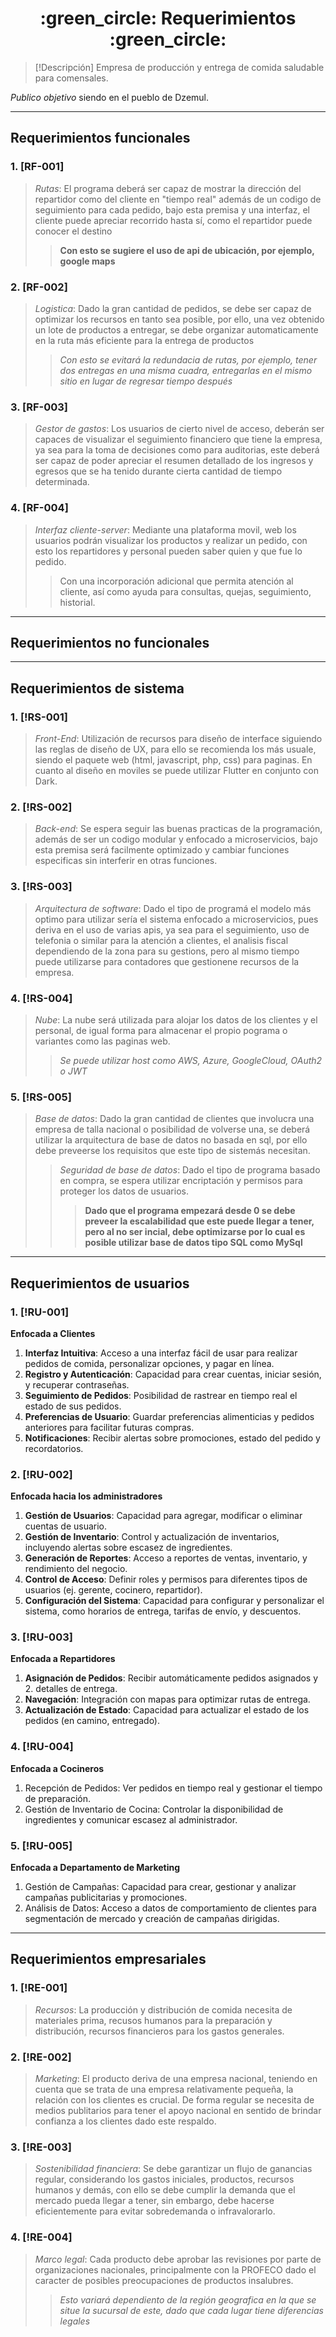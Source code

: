 <h1 align="center">
  :green_circle: Requerimientos :green_circle:
</h1>

> [!Descripción] Empresa de producción y entrega de comida saludable para comensales.

*Publico objetivo* siendo en el pueblo de Dzemul.

___

## Requerimientos funcionales

### 1. [RF-001]

> *Rutas*: El programa deberá ser capaz de mostrar la dirección del repartidor como del cliente en "tiempo real" además de un codigo de seguimiento para cada pedido, bajo esta premisa y una interfaz, el cliente puede apreciar recorrido hasta sí, como el repartidor puede conocer el destino
>> **Con esto se sugiere el uso de api de ubicación, por ejemplo, google maps**

### 2. [RF-002]

> *Logistica*: Dado la gran cantidad de pedidos, se debe ser capaz de optimizar los recursos en tanto sea posible, por ello, una vez obtenido un lote de productos a entregar, se debe organizar automaticamente en la ruta más eficiente para la entrega de productos
>> *Con esto se evitará la redundacia de rutas, por ejemplo, tener dos entregas en una misma cuadra, entregarlas en el mismo sitio en lugar de regresar tiempo después*

### 3. [RF-003]

> *Gestor de gastos*: Los usuarios de cierto nivel de acceso, deberán ser capaces de visualizar el seguimiento financiero que tiene la empresa, ya sea para la toma de decisiones como para auditorias, este deberá ser capaz de poder apreciar el resumen detallado de los ingresos y egresos que se ha tenido durante cierta cantidad de tiempo determinada.

### 4. [RF-004]

> *Interfaz cliente-server*: Mediante una plataforma movil, web los usuarios podrán visualizar los productos y realizar un pedido, con esto los repartidores y personal pueden saber quien y que fue lo pedido.
>> Con una incorporación adicional que permita atención al cliente, así como ayuda para consultas, quejas, seguimiento, historial.

___

## Requerimientos no funcionales

___

## Requerimientos de sistema

### 1. [!RS-001]

> *Front-End*: Utilización de recursos para diseño de interface siguiendo las reglas de diseño de UX, para ello se recomienda los más usuale, siendo el paquete web (html, javascript, php, css) para paginas. En cuanto al diseño en moviles se puede utilizar Flutter en conjunto con Dark.

### 2. [!RS-002]

> *Back-end*: Se espera seguir las buenas practicas de la programación, además de ser un codigo modular y enfocado a microservicios, bajo esta premisa será facilmente optimizado y cambiar funciones especificas sin interferir en otras funciones.

### 3. [!RS-003]

> *Arquitectura de software*: Dado el tipo de programá el modelo más optimo para utilizar sería el sistema enfocado a microservicios, pues deriva en el uso de varias apis, ya sea para el seguimiento, uso de telefonia o similar para la atención a clientes, el analisis fiscal dependiendo de la zona para su gestions, pero al mismo tiempo puede utilizarse para contadores que gestionene recursos de la empresa.

### 4. [!RS-004]

> *Nube*: La nube será utilizada para alojar los datos de los clientes y el personal, de igual forma para almacenar el propio pograma o variantes como las paginas web.
>> *Se puede utilizar host como AWS, Azure, GoogleCloud, OAuth2 o JWT*

### 5. [!RS-005]

> *Base de datos*: Dado la gran cantidad de clientes que involucra una empresa de talla nacional o posibilidad de volverse una, se deberá utilizar la arquitectura de base de datos no basada en sql, por ello debe preveerse los requisitos que este tipo de sistemás necesitan.
>> *Seguridad de base de datos*: Dado el tipo de programa basado en compra, se espera utilizar encriptación y permisos para proteger los datos de usuarios.
>>> **Dado que el programa empezará desde 0 se debe preveer la escalabilidad que este puede llegar a tener, pero al no ser incial, debe optimizarse por lo cual es posible utilizar base de datos tipo SQL como MySql**

___

## Requerimientos de usuarios

### 1. [!RU-001]

**Enfocada a Clientes**

1. **Interfaz Intuitiva**: Acceso a una interfaz fácil de usar para realizar pedidos de comida, personalizar opciones, y pagar en línea.
2. **Registro y Autenticación**: Capacidad para crear cuentas, iniciar sesión, y recuperar contraseñas.
3. **Seguimiento de Pedidos**: Posibilidad de rastrear en tiempo real el estado de sus pedidos.
4. **Preferencias de Usuario**: Guardar preferencias alimenticias y pedidos anteriores para facilitar futuras compras.
5. **Notificaciones**: Recibir alertas sobre promociones, estado del pedido y recordatorios.

### 2. [!RU-002]

**Enfocada hacia los administradores**

1. **Gestión de Usuarios**: Capacidad para agregar, modificar o eliminar cuentas de usuario.
2. **Gestión de Inventario**: Control y actualización de inventarios, incluyendo alertas sobre escasez de ingredientes.
3. **Generación de Reportes**: Acceso a reportes de ventas, inventario, y rendimiento del negocio.
4. **Control de Acceso**: Definir roles y permisos para diferentes tipos de usuarios (ej. gerente, cocinero, repartidor).
5. **Configuración del Sistema**: Capacidad para configurar y personalizar el sistema, como horarios de entrega, tarifas de envío, y descuentos.

### 3. [!RU-003]

**Enfocada a Repartidores**

1. **Asignación de Pedidos**: Recibir automáticamente pedidos asignados y 2. detalles de entrega.
2. **Navegación**: Integración con mapas para optimizar rutas de entrega.
3. **Actualización de Estado**: Capacidad para actualizar el estado de los pedidos (en camino, entregado).

### 4. [!RU-004]

**Enfocada a Cocineros**

1. Recepción de Pedidos: Ver pedidos en tiempo real y gestionar el tiempo de preparación.
2. Gestión de Inventario de Cocina: Controlar la disponibilidad de ingredientes y comunicar escasez al administrador.

### 5. [!RU-005]

**Enfocada a Departamento de Marketing**

1. Gestión de Campañas: Capacidad para crear, gestionar y analizar campañas publicitarias y promociones.
2. Análisis de Datos: Acceso a datos de comportamiento de clientes para segmentación de mercado y creación de campañas dirigidas.

___

## Requerimientos empresariales

### 1. [!RE-001]

> *Recursos*: La producción y distribución de comida necesita de materiales prima, recusos humanos para la preparación y distribución, recursos financieros para los gastos generales.

### 2. [!RE-002]

> *Marketing*: El producto deriva de una empresa nacional, teniendo en cuenta que  se trata de una empresa relativamente pequeña, la relación con los clientes es crucial. De forma regular se necesita de medios publitarios para tener el apoyo nacional en sentido de brindar confianza a los clientes dado este respaldo.

### 3. [!RE-003]

> *Sostenibilidad financiera*: Se debe garantizar un flujo de ganancias regular, considerando los gastos iniciales, productos, recursos humanos y demás, con ello se debe cumplir la demanda que el mercado pueda llegar a tener, sin embargo, debe hacerse eficientemente para evitar sobredemanda o infravalorarlo.

### 4. [!RE-004]

> *Marco legal*: Cada producto debe aprobar las revisiones por parte de organizaciones nacionales, principalmente con la PROFECO dado el caracter de posibles preocupaciones de productos insalubres.
>> *Esto variará dependiento de la región geografica en la que se situe la sucursal de este, dado que cada lugar tiene diferencias legales*